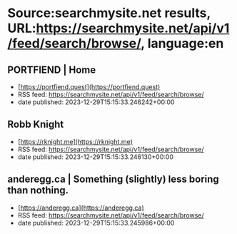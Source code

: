 # Source:searchmysite.net results, URL:https://searchmysite.net/api/v1/feed/search/browse/, language:en

## PORTFIEND | Home
 - [https://portfiend.quest](https://portfiend.quest)
 - RSS feed: https://searchmysite.net/api/v1/feed/search/browse/
 - date published: 2023-12-29T15:15:33.246242+00:00



## Robb Knight
 - [https://rknight.me](https://rknight.me)
 - RSS feed: https://searchmysite.net/api/v1/feed/search/browse/
 - date published: 2023-12-29T15:15:33.246130+00:00



## anderegg.ca | Something (slightly) less boring than nothing.
 - [https://anderegg.ca](https://anderegg.ca)
 - RSS feed: https://searchmysite.net/api/v1/feed/search/browse/
 - date published: 2023-12-29T15:15:33.245986+00:00



